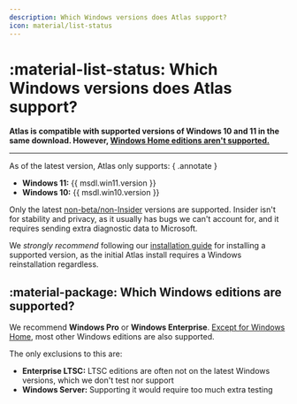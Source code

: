 ```yaml
---
description: Which Windows versions does Atlas support?
icon: material/list-status
---
```


# :material-list-status: Which Windows versions does Atlas support?

**Atlas is compatible with supported versions of Windows 10 and 11 in the same download. However, [Windows Home editions aren't supported.](windows-home.md)**

---

As of the latest version, Atlas only supports:
{ .annotate }

- **Windows 11:** {{ msdl.win11.version }}
- **Windows 10:** {{ msdl.win10.version }}

Only the latest [non-beta/non-Insider](https://en.wikipedia.org/wiki/Windows_Insider) versions are supported. Insider isn't for stability and privacy, as it usually has bugs we can't account for, and it requires sending extra diagnostic data to Microsoft.

We *strongly recommend* following our [installation guide](../getting-started/installation.md) for installing a supported version, as the initial Atlas install requires a Windows reinstallation regardless.

## :material-package: Which Windows editions are supported?

We recommend **Windows Pro** or **Windows Enterprise**. [Except for Windows Home](windows-home.md), most other Windows editions are also supported.

The only exclusions to this are:

- **Enterprise LTSC:** LTSC editions are often not on the latest Windows versions, which we don't test nor support
- **Windows Server:** Supporting it would require too much extra testing
